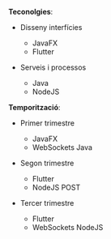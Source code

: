**Teconolgies**:

* Disseny interfícies
    - JavaFX
    - Flutter

* Serveis i processos
    - Java
    - NodeJS

**Temporització**:

* Primer trimestre

    - JavaFX
    - WebSockets Java

* Segon trimestre

    - Flutter 
    - NodeJS POST

* Tercer trimestre

    - Flutter 
    - WebSockets NodeJS